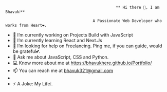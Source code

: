                                                     ** Hi there 👋, I am Bhavuk❕**
                                                                  
                                          A Passionate Web Developer who works from Heart❤️.

- 🔭 I’m currently working on Projects Build with JavaScript
- 🌱 I’m currently learning React and Next.Js
- 🤔 I’m looking for help on Freelancing. Ping me, if you can guide, would be grateful💕.
- 💬 Ask me about JavaScript, CSS and Python.
- 💻 Know more about me at https://bhavukhere.github.io/Portfolio/
- 📫 You can reach me at bhavuk321@gmail.com
-
- ⚡ A Joke: My Life❕.
